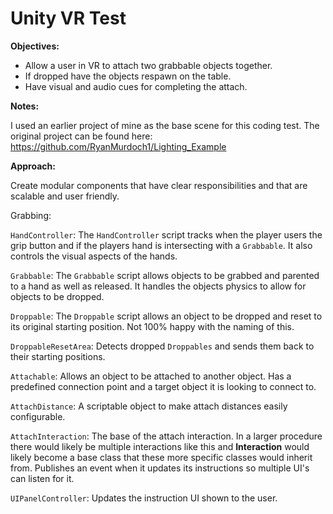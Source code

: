 # Unity VR Test

**Objectives:**

* Allow a user in VR to attach two grabbable objects together.
* If dropped have the objects respawn on the table.
* Have visual and audio cues for completing the attach.

**Notes:**

I used an earlier project of mine as the base scene for this coding test. The original project can be found here: https://github.com/RyanMurdoch1/Lighting_Example

**Approach:**

Create modular components that have clear responsibilities and that are scalable and user friendly.

Grabbing:

`HandController`: The `HandController` script tracks when the player users the grip button and if the players hand is intersecting with a `Grabbable`. It also controls the visual aspects of the hands.

`Grabbable`: The `Grabbable` script allows objects to be grabbed and parented to a hand as well as released. It handles the objects physics to allow for objects to be dropped.

`Droppable`: The `Droppable` script allows an object to be dropped and reset to its original starting position. Not 100% happy with the naming of this.

`DroppableResetArea`: Detects dropped `Droppables` and sends them back to their starting positions.

`Attachable`: Allows an object to be attached to another object. Has a predefined connection point and a target object it is looking to connect to. 

`AttachDistance`: A scriptable object to make attach distances easily configurable.

`AttachInteraction`: The base of the attach interaction. In a larger procedure there would likely be multiple interactions like this and **Interaction** would likely become a base class that these more specific classes would inherit from. Publishes an event when it updates its instructions so multiple UI's can listen for it.

`UIPanelController`: Updates the instruction UI shown to the user.




